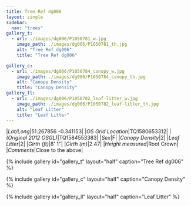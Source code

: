 ```yaml
---
title: Tree Ref dg006
layout: single
sidebar:
  nav: "trees"
gallery_t: 
  - url: ./images/dg006/P1050781_w.jpg
    image_path: ./images/dg006/P1050781_th.jpg
    alt: "Tree Ref dg006"
    title: "Tree Ref dg006"

gallery_c:
  - url: ./images/dg006/P1050784_canopy_w.jpg
    image_path: ./images/dg006/P1050784_canopy_th.jpg
    alt: "Canopy Density"
    title: "Canopy Density"
gallery_ll:
  - url: ./images/dg006/P1050782_leaf-litter_w.jpg
    image_path: ./images/dg006/P1050782_leaf-litter_th.jpg
    alt: "Leaf Litter"
    title: "Leaf Litter"
---
```


|*Lat/Long*|51.267856 -0.341153|
|*OS Grid Location*|TQ1580653312|
|*(Original 2012 OSGL)*|TQ1584553383|
|*Sex*|F|
|*Canopy Density*|2|
|*Leaf Litter*|2|
|*Girth (ft)*|8' 1"|
|*Girth (m)*|2.47|
|*Height measured*|Root Crown|
|*Comments*|Close to the above|

{% include gallery id="gallery_t" layout="half" caption="Tree Ref dg006" %}

{% include gallery id="gallery_c" layout="half" caption="Canopy Density" %}

{% include gallery id="gallery_ll" layout="half" caption="Leaf Litter" %}

